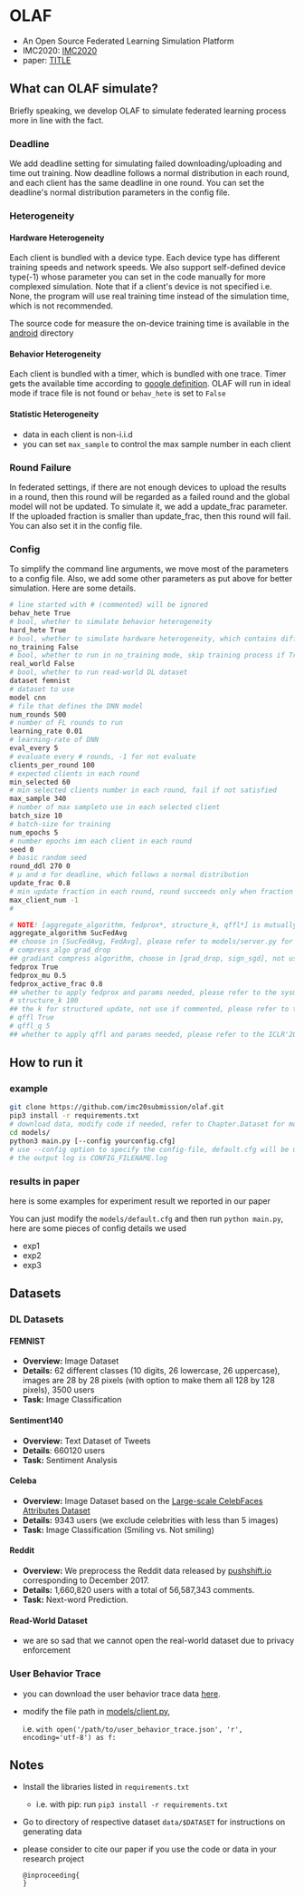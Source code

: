 # OLAF

- An Open Source Federated Learning Simulation Platform
- IMC2020: [IMC2020](https://conferences.sigcomm.org/imc/2020/)
- paper: [TITLE]()



## What can OLAF simulate?

Briefly speaking, we develop OLAF to simulate federated learning process more in line with the fact. 



### Deadline

We add deadline setting for simulating failed downloading/uploading and time out training. Now deadline follows a normal distribution in each round, and each client has the same deadline in one round. You can set the deadline's normal distribution parameters in the config file.



### Heterogeneity

#### Hardware Heterogeneity

Each client is bundled with a device type. Each device type has different training speeds and network speeds. We also support self-defined device type(-1) whose parameter you can set in the code manually for more complexed simulation. Note that if a client's device is not specified i.e. None, the program will use real training time instead of the simulation time, which is not recommended.

The source code for measure the on-device training time is available in the [android](android/) directory



#### Behavior Heterogeneity

Each client is bundled with a timer, which is bundled with one trace. Timer gets the available time according to [google definition](https://arxiv.org/pdf/1902.01046.pdf). OLAF will run in ideal mode if trace file is not found or `behav_hete` is set to `False`



#### Statistic Heterogeneity

- data in each client is non-i.i.d
- you can set `max_sample` to control the max sample number in each client



### Round Failure

In federated settings, if there are not enough devices to upload the results in a round, then this round will be regarded as a failed round and the global model will not be updated. To simulate it, we add a update_frac parameter. If the uploaded fraction is smaller than update_frac, then this round will fail. You can also set it in the config file.



### Config

To simplify the command line arguments, we move most of the parameters to a config file. Also, we add some other parameters as put above for better simulation. Here are some details.

```bash
# line started with # (commented) will be ignored
behav_hete True 
# bool, whether to simulate behavior heterogeneity
hard_hete True
# bool, whether to simulate hardware heterogeneity, which contains differential on-device training time and network speed
no_training False 
# bool, whether to run in no_training mode, skip training process if True
real_world False
# bool, whether to run read-world DL dataset
dataset femnist 
# dataset to use
model cnn 
# file that defines the DNN model
num_rounds 500 
# number of FL rounds to run
learning_rate 0.01 
# learning-rate of DNN
eval_every 5
# evaluate every # rounds, -1 for not evaluate
clients_per_round 100 
# expected clients in each round
min_selected 60 
# min selected clients number in each round, fail if not satisfied
max_sample 340 
# number of max sampleto use in each selected client
batch_size 10
# batch-size for training 
num_epochs 5 
# number epochs imn each client in each round
seed 0 
# basic random seed
round_ddl 270 0 
# μ and σ for deadline, which follows a normal distribution
update_frac 0.8  
# min update fraction in each round, round succeeds only when fraction of succeeded client not less than #
max_client_num -1
# 

# NOTE! [aggregate_algorithm, fedprox*, structure_k, qffl*] is mutually-exclusive
aggregate_algorithm SucFedAvg 
## choose in [SucFedAvg, FedAvg], please refer to models/server.py for more details
# compress_algo grad_drop
## gradiant compress algorithm, choose in [grad_drop, sign_sgd], not use if commented
fedprox True
fedprox_mu 0.5
fedprox_active_frac 0.8
## whether to apply fedprox and params needed, please refer to the sysml'20 for more details
# structure_k 100
## the k for structured update, not use if commented, please refer to the arxiv for more 
# qffl True
# qffl_q 5
## whether to apply qffl and params needed, please refer to the ICLR'20 for more
```



## How to run it

### example

```bash
git clone https://github.com/imc20submission/olaf.git
pip3 install -r requirements.txt
# download data, modify code if needed, refer to Chapter.Dataset for more details
cd models/
python3 main.py [--config yourconfig.cfg]
# use --config option to specify the config-file, default.cfg will be used if not specified
# the output log is CONFIG_FILENAME.log
```



### results in paper

here is some examples for experiment result we reported in our paper

You can just modify the `models/default.cfg` and then run `python main.py`, here are some pieces of config details we used

- exp1
- exp2
- exp3



## Datasets

### DL Datasets

#### FEMNIST

- **Overview:** Image Dataset
- **Details:** 62 different classes (10 digits, 26 lowercase, 26 uppercase), images are 28 by 28 pixels (with option to make them all 128 by 128 pixels), 3500 users
- **Task:** Image Classification



#### Sentiment140

- **Overview:** Text Dataset of Tweets
- **Details**: 660120 users
- **Task:** Sentiment Analysis



#### Celeba

- **Overview:** Image Dataset based on the [Large-scale CelebFaces Attributes Dataset](http://mmlab.ie.cuhk.edu.hk/projects/CelebA.html)
- **Details:** 9343 users (we exclude celebrities with less than 5 images)
- **Task:** Image Classification (Smiling vs. Not smiling)



#### Reddit

- **Overview:** We preprocess the Reddit data released by [pushshift.io](https://files.pushshift.io/reddit/) corresponding to December 2017.
- **Details:** 1,660,820 users with a total of 56,587,343 comments. 
- **Task:** Next-word Prediction.



#### Read-World Dataset

- we are so sad that we cannot open the real-world dataset due to privacy enforcement



### User Behavior Trace

- you can download the user behavior trace data [here](https://drive.google.com/file/d/1oj-9byiw5r2iEIn9GburekJRKxtdFU7i/view?usp=sharing).

- modify the file path in [models/client.py](models/client.py), 

  i.e.  `with open('/path/to/user_behavior_trace.json', 'r', encoding='utf-8') as f: ` 



## Notes

- Install the libraries listed in ```requirements.txt```

  - i.e. with pip: run ```pip3 install -r requirements.txt```

- Go to directory of respective dataset `data/$DATASET` for instructions on generating data

- please consider to cite our paper if you use the code or data in your research project

  ```
  @inproceeding{
  }
  ```

  
